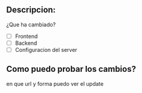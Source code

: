 ## Descripcion:
¿Que ha cambiado?
- [ ] Frontend
- [ ] Backend
- [ ] Configuracion del server

## Como puedo probar los cambios?
en que url y forma puedo ver el update
